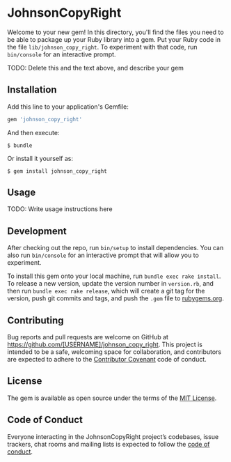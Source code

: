 # JohnsonCopyRight

Welcome to your new gem! In this directory, you'll find the files you need to be able to package up your Ruby library into a gem. Put your Ruby code in the file `lib/johnson_copy_right`. To experiment with that code, run `bin/console` for an interactive prompt.

TODO: Delete this and the text above, and describe your gem

## Installation

Add this line to your application's Gemfile:

```ruby
gem 'johnson_copy_right'
```

And then execute:

    $ bundle

Or install it yourself as:

    $ gem install johnson_copy_right

## Usage

TODO: Write usage instructions here

## Development

After checking out the repo, run `bin/setup` to install dependencies. You can also run `bin/console` for an interactive prompt that will allow you to experiment.

To install this gem onto your local machine, run `bundle exec rake install`. To release a new version, update the version number in `version.rb`, and then run `bundle exec rake release`, which will create a git tag for the version, push git commits and tags, and push the `.gem` file to [rubygems.org](https://rubygems.org).

## Contributing

Bug reports and pull requests are welcome on GitHub at https://github.com/[USERNAME]/johnson_copy_right. This project is intended to be a safe, welcoming space for collaboration, and contributors are expected to adhere to the [Contributor Covenant](http://contributor-covenant.org) code of conduct.

## License

The gem is available as open source under the terms of the [MIT License](http://opensource.org/licenses/MIT).

## Code of Conduct

Everyone interacting in the JohnsonCopyRight project’s codebases, issue trackers, chat rooms and mailing lists is expected to follow the [code of conduct](https://github.com/[USERNAME]/johnson_copy_right/blob/master/CODE_OF_CONDUCT.md).
